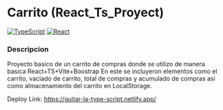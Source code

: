 # Carrito (React_Ts_Proyect)

<div style="diplay:flex">
  
  [![TypeScript](https://img.shields.io/badge/TypeScript-3178C6?logo=typescript&logoColor=fff)](#)
  [![React](https://img.shields.io/badge/React-%2320232a.svg?logo=react&logoColor=%2361DAFB)](#)
  
</div>

### Descripcion

Proyecto basico de un carrito de compras donde se utilizo de manera basica React+TS+Vite+Boostrap
En este se incluyeron elementos como el carrito, vaciado de carrito, total de compras y acumulado de compras
asi como almacenamiento del carrito en LocalStorage.

Deploy Link: https://guitar-la-type-script.netlify.app/

